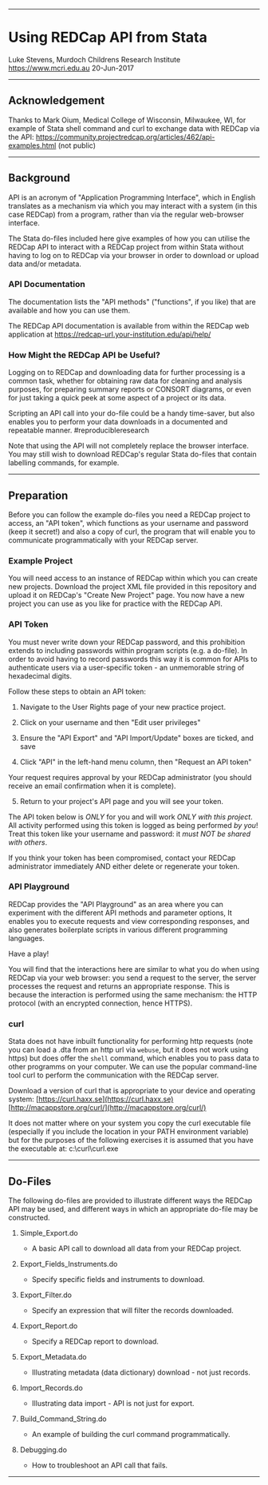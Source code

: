 ********************************************************************************
# Using REDCap API from Stata

Luke Stevens, Murdoch Childrens Research Institute https://www.mcri.edu.au
20-Jun-2017

********************************************************************************
## Acknowledgement
Thanks to Mark Oium, Medical College of Wisconsin, Milwaukee, WI, for example 
of Stata shell command and curl to exchange data with REDCap via the API:
https://community.projectredcap.org/articles/462/api-examples.html (not public)

********************************************************************************
## Background

API is an acronym of "Application Programming Interface", which in English 
translates as a mechanism via which you may interact with a system (in this case
REDCap) from a program, rather than via the regular web-browser interface.

The Stata do-files included here give examples of how you can utilise the REDCap
API to interact with a REDCap project from within Stata without having to log on
to REDCap via your browser in order to download or upload data and/or metadata.
  
### API Documentation
The documentation lists the "API methods" ("functions", if you like) that are 
available and how you can use them.

The REDCap API documentation is available from within the REDCap web application
at https://redcap-url.your-institution.edu/api/help/

### How Might the REDCap API be Useful?  
Logging on to REDCap and downloading data for further processing is a common
task, whether for obtaining raw data for cleaning and analysis purposes, for
preparing summary reports or CONSORT diagrams, or even for just taking a quick
peek at some aspect of a project or its data.

Scripting an API call into your do-file could be a handy time-saver, but also 
enables you to perform your data downloads in a documented and repeatable 
manner. #reproducibleresearch

Note that using the API will not completely replace the browser interface. You
may still wish to download REDCap's regular Stata do-files that contain 
labelling commands, for example.

********************************************************************************
## Preparation

Before you can follow the example do-files you need a REDCap project to access,
an "API token", which functions as your username and password (keep it secret!)
and also a copy of curl, the program that will enable you to communicate 
programmatically with your REDCap server.

### Example Project
You will need access to an instance of REDCap within which you can create new
projects. Download the project XML file provided in this repository and upload
it on REDCap's "Create New Project" page. You now have a new project you can 
use as you like for practice with the REDCap API.

### API Token
You must never write down your REDCap password, and this prohibition extends to
including passwords within program scripts (e.g. a do-file). In order to avoid
having to record passwords this way it is common for APIs to authenticate users
via a user-specific token - an unmemorable string of hexadecimal digits.

Follow these steps to obtain an API token:

1. Navigate to the User Rights page of your new practice project.

2. Click on your username and then "Edit user privileges" 

3. Ensure the "API Export" and "API Import/Update" boxes are ticked, and save

4. Click "API" in the left-hand menu column, then "Request an API token"

Your request requires approval by your REDCap administrator (you should 
receive an email confirmation when it is complete).

5. Return to your project's API page and you will see your token.

The API token below is *ONLY* for you and will work *ONLY with this project*. 
All activity performed using this token is logged as being performed *by you*!
Treat this token like your username and password: it *must NOT be shared with 
others*. 

If you think your token has been compromised, contact your REDCap administrator
immediately AND either delete or regenerate your token.

### API Playground 
REDCap provides the "API Playground" as an area where you can experiment with
the different API methods and parameter options, It enables you to execute 
requests and view corresponding responses, and also generates boilerplate 
scripts in various different programming languages.

Have a play!

You will find that the interactions here are similar to what you do when using 
REDCap via your web browser: you send a request to the server, the server 
processes the request and returns an appropriate response. This is because the 
interaction is performed using the same mechanism: the HTTP protocol (with an 
encrypted connection, hence HTTPS).

### curl
Stata does not have inbuilt functionality for performing http requests (note 
you can load a .dta from an http url via `webuse`, but it does not work using 
https) but does offer the `shell` command, which enables you to pass data to 
other programms on your computer. We can use the popular command-line tool curl
to perform the communication with the REDCap server.

Download a version of curl that is appropriate to your device and operating
system: [https://curl.haxx.se](https://curl.haxx.se) [http://macappstore.org/curl/](http://macappstore.org/curl/)

It does not matter where on your system you copy the curl executable file 
(especially if you include the location in your PATH environment variable) but
for the purposes of the following exercises it is assumed that you have the 
executable at: c:\curl\curl.exe

********************************************************************************
## Do-Files

The following do-files are provided to illustrate different ways the REDCap API
may be used, and different ways in which an appropriate do-file may be 
constructed.

1. Simple_Export.do
    - A basic API call to download all data from your REDCap project.
   
2. Export_Fields_Instruments.do
    - Specify specific fields and instruments to download.
   
3. Export_Filter.do
    - Specify an expression that will filter the records downloaded.
   
4. Export_Report.do
    - Specify a REDCap report to download.
   
5. Export_Metadata.do
    - Illustrating metadata (data dictionary) download - not just records.
   
6. Import_Records.do 
    - Illustrating data import - API is not just for export.

7. Build_Command_String.do 
    - An example of building the curl command programmatically.
   
8. Debugging.do 
    - How to troubleshoot an API call that fails.
   
********************************************************************************
